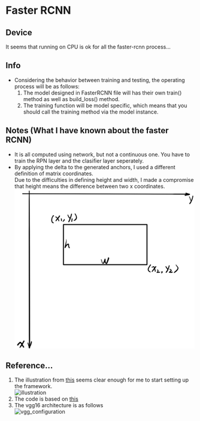 ﻿# Faster RCNN
## Device
It seems that running on CPU is ok for all the faster-rcnn process...

## Info
* Considering the behavior between training and testing, the operating process will be as follows:
	1. The model designed in FasterRCNN file will has their own train() method as well as build_loss() method.  
	2. The training function will be model specific, which means that you should call the training method via the model instance.

## Notes (What I have known about the faster RCNN)
* It is all computed using network, but not a continuous one. You have to train the RPN layer and the clasifier layer seperately.
* By applying the delta to the generated anchors, I used a different definition of matrix coordinates.  
	Due to the difficulties in defining height and width, I made a compromise that height means the difference between two x coordinates.  
	![matrix_coordinate_system](READMEfile/matrix_coordinate_system.png)
## Reference...
1. The illustration from [this](https://medium.com/@smallfishbigsea/faster-r-cnn-explained-864d4fb7e3f8) seems clear enough for me to start setting up the framework.  
	![illustration](https://cdn-images-1.medium.com/max/1000/1*wwKCoG-VtBycFeACBES4nA.jpeg)
2. The code is based on [this](https://github.com/longcw/faster_rcnn_pytorch)
3. The vgg16 architecture is as follows  
	![vgg_configuration](https://www.pyimagesearch.com/wp-content/uploads/2017/03/imagenet_vggnet_table1.png)
